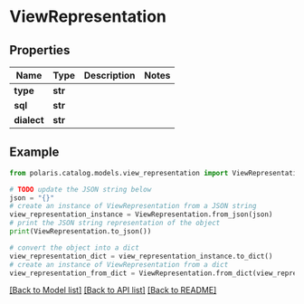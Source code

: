<!--

 Copyright (c) 2024 Snowflake Computing Inc.
 
 Licensed under the Apache License, Version 2.0 (the "License");
 you may not use this file except in compliance with the License.
 You may obtain a copy of the License at
 
      http://www.apache.org/licenses/LICENSE-2.0
 
 Unless required by applicable law or agreed to in writing, software
 distributed under the License is distributed on an "AS IS" BASIS,
 WITHOUT WARRANTIES OR CONDITIONS OF ANY KIND, either express or implied.
 See the License for the specific language governing permissions and
 limitations under the License.

-->
# ViewRepresentation

## Properties

Name | Type | Description | Notes
------------ | ------------- | ------------- | -------------
**type** | **str** |  | 
**sql** | **str** |  | 
**dialect** | **str** |  | 

## Example

```python
from polaris.catalog.models.view_representation import ViewRepresentation

# TODO update the JSON string below
json = "{}"
# create an instance of ViewRepresentation from a JSON string
view_representation_instance = ViewRepresentation.from_json(json)
# print the JSON string representation of the object
print(ViewRepresentation.to_json())

# convert the object into a dict
view_representation_dict = view_representation_instance.to_dict()
# create an instance of ViewRepresentation from a dict
view_representation_from_dict = ViewRepresentation.from_dict(view_representation_dict)
```
[[Back to Model list]](../README.md#documentation-for-models) [[Back to API list]](../README.md#documentation-for-api-endpoints) [[Back to README]](../README.md)


